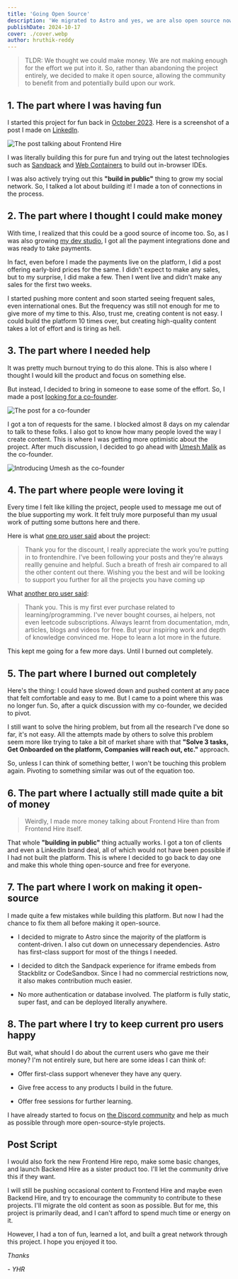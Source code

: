 ```yaml
---
title: 'Going Open Source'
description: 'We migrated to Astro and yes, we are also open source now!'
publishDate: 2024-10-17
cover: ./cover.webp
author: hruthik-reddy
---
```


> TLDR: We thought we could make money. We are not making enough for the effort we put into it. So, rather than abandoning the project entirely, we decided to make it open source, allowing the community to benefit from and potentially build upon our work.

## 1. The part where I was having fun

I started this project for fun back in [October 2023](https://www.linkedin.com/posts/yarala-hruthik-reddy_webproduct-sandpack-frontend-activity-7119624768462413825-fPjt?utm_source=share&utm_medium=member_desktop). Here is a screenshot of a post I made on [LinkedIn](https://www.linkedin.com/in/yarala-hruthik-reddy/).

![The post talking about Frontend Hire](./part-1.webp)

I was literally building this for pure fun and trying out the latest technologies such as [Sandpack](https://codesandbox.io/blog/announcing-sandpack-2) and [Web Containers](https://blog.stackblitz.com/posts/introducing-webcontainers/) to build out in-browser IDEs.

I was also actively trying out this **"build in public"** thing to grow my social network. So, I talked a lot about building it! I made a ton of connections in the process.

## 2. The part where I thought I could make money

With time, I realized that this could be a good source of income too. So, as I was also growing [my dev studio](https://withyhr.com/), I got all the payment integrations done and was ready to take payments.

In fact, even before I made the payments live on the platform, I did a post offering early-bird prices for the same. I didn't expect to make any sales, but to my surprise, I did make a few. Then I went live and didn't make any sales for the first two weeks.

I started pushing more content and soon started seeing frequent sales, even international ones. But the frequency was still not enough for me to give more of my time to this. Also, trust me, creating content is not easy. I could build the platform 10 times over, but creating high-quality content takes a lot of effort and is tiring as hell.

## 3. The part where I needed help

It was pretty much burnout trying to do this alone. This is also where I thought I would kill the product and focus on something else.

But instead, I decided to bring in someone to ease some of the effort. So, I made a post [looking for a co-founder](https://www.linkedin.com/posts/yarala-hruthik-reddy_update-truly-underestimated-the-interest-activity-7224431869042253825-IHbw?utm_source=share&utm_medium=member_desktop).

![The post for a co-founder](./part-3.webp)

I got a ton of requests for the same. I blocked almost 8 days on my calendar to talk to these folks. I also got to know how many people loved the way I create content. This is where I was getting more optimistic about the project. After much discussion, I decided to go ahead with [Umesh Malik](https://www.linkedin.com/posts/yarala-hruthik-reddy_frontendhire-founders-activity-7240195741233614848-AhKk?utm_source=share&utm_medium=member_desktop) as the co-founder.

![Introducing Umesh as the co-founder](./part-3-1.webp)

## 4. The part where people were loving it

Every time I felt like killing the project, people used to message me out of the blue supporting my work. It felt truly more purposeful than my usual work of putting some buttons here and there.

Here is what [one pro user said](https://www.linkedin.com/posts/yarala-hruthik-reddy_frontendhire-content-activity-7225436948289445888-qmjj?utm_source=share&utm_medium=member_desktop) about the project:

> Thank you for the discount, I really appreciate the work you’re putting in to frontendhire.
> I’ve been following your posts and they’re always reallly genuine and helpful. Such a breath of fresh air compared to all the other content out there.
> Wishing you the best and will be looking to support you further for all the projects you have coming up

What [another pro user said](https://www.linkedin.com/posts/yarala-hruthik-reddy_frontendhire-pro-activity-7242180369528070144-zai7?utm_source=share&utm_medium=member_desktop):

> Thank you.
> This is my first ever purchase related to learning/programming. I've never bought courses, ai helpers, not even leetcode subscriptions.
> Always learnt from documentation, mdn, articles, blogs and videos for free. But your inspiring work and depth of knowledge convinced me.
> Hope to learn a lot more in the future.

This kept me going for a few more days. Until I burned out completely.

## 5. The part where I burned out completely

Here's the thing: I could have slowed down and pushed content at any pace that felt comfortable and easy to me. But I came to a point where this was no longer fun. So, after a quick discussion with my co-founder, we decided to pivot.

I still want to solve the hiring problem, but from all the research I've done so far, it's not easy. All the attempts made by others to solve this problem seem more like trying to take a bit of market share with that **"Solve 3 tasks, Get Onboarded on the platform, Companies will reach out, etc."** approach.

So, unless I can think of something better, I won't be touching this problem again. Pivoting to something similar was out of the equation too.

## 6. The part where I actually still made quite a bit of money

> Weirdly, I made more money talking about Frontend Hire than from Frontend Hire itself.

That whole **"building in public"** thing actually works. I got a ton of clients and even a LinkedIn brand deal, all of which would not have been possible if I had not built the platform. This is where I decided to go back to day one and make this whole thing open-source and free for everyone.

## 7. The part where I work on making it open-source

I made quite a few mistakes while building this platform. But now I had the chance to fix them all before making it open-source.

- I decided to migrate to Astro since the majority of the platform is content-driven. I also cut down on unnecessary dependencies. Astro has first-class support for most of the things I needed.

- I decided to ditch the Sandpack experience for iframe embeds from Stackblitz or CodeSandbox. Since I had no commercial restrictions now, it also makes contribution much easier.

- No more authentication or database involved. The platform is fully static, super fast, and can be deployed literally anywhere.

## 8. The part where I try to keep current pro users happy

But wait, what should I do about the current users who gave me their money? I'm not entirely sure, but here are some ideas I can think of:

- Offer first-class support whenever they have any query.

- Give free access to any products I build in the future.

- Offer free sessions for further learning.

I have already started to focus on [the Discord community](https://discord.gg/DWAVqksVtx) and help as much as possible through more open-source-style projects.

## Post Script

I would also fork the new Frontend Hire repo, make some basic changes, and launch Backend Hire as a sister product too. I'll let the community drive this if they want.

I will still be pushing occasional content to Frontend Hire and maybe even Backend Hire, and try to encourage the community to contribute to these projects. I'll migrate the old content as soon as possible. But for me, this project is primarily dead, and I can't afford to spend much time or energy on it.

However, I had a ton of fun, learned a lot, and built a great network through this project. I hope you enjoyed it too.

_Thanks_

_- YHR_
